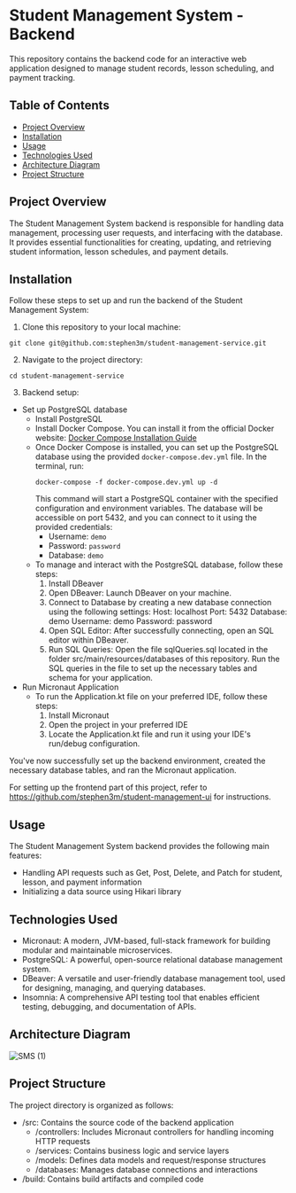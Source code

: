 # Student Management System - Backend

This repository contains the backend code for an interactive web application designed to manage student records, lesson scheduling, and payment tracking.

## Table of Contents

- [Project Overview](#project-overview)
- [Installation](#installation)
- [Usage](#usage)
- [Technologies Used](#technologies-used)
- [Architecture Diagram](#architecture-diagram)
- [Project Structure](#project-structure)

## Project Overview

The Student Management System backend is responsible for handling data management, processing user requests, and interfacing with the database. It provides essential functionalities for creating, updating, and retrieving student information, lesson schedules, and payment details.

## Installation

Follow these steps to set up and run the backend of the Student Management System:

1. Clone this repository to your local machine:

```
git clone git@github.com:stephen3m/student-management-service.git
```

2. Navigate to the project directory:

```
cd student-management-service
```

3. Backend setup:
* Set up PostgreSQL database
  * Install PostgreSQL
  * Install Docker Compose. You can install it from the official Docker website: [Docker Compose Installation Guide](https://docs.docker.com/compose/install/)
  * Once Docker Compose is installed, you can set up the PostgreSQL database using the provided `docker-compose.dev.yml` file. In the terminal, run:
    ```
    docker-compose -f docker-compose.dev.yml up -d
    ```
    This command will start a PostgreSQL container with the specified configuration and environment variables. The database will be accessible on 
    port 5432, and you can connect to it using the provided credentials:   
    - Username: `demo`
    - Password: `password`
    - Database: `demo`
  * To manage and interact with the PostgreSQL database, follow these steps:
    1. Install DBeaver
    2. Open DBeaver: Launch DBeaver on your machine.
    3. Connect to Database by creating a new database connection using the following settings:
       Host: localhost
       Port: 5432
       Database: demo
       Username: demo
       Password: password
    4. Open SQL Editor: After successfully connecting, open an SQL editor within DBeaver.
    5. Run SQL Queries: Open the file sqlQueries.sql located in the folder src/main/resources/databases of this repository. Run the SQL queries in 
       the file to set up the necessary tables and schema for your application.
* Run Micronaut Application
  * To run the Application.kt file on your preferred IDE, follow these steps:
    1. Install Micronaut
    2. Open the project in your preferred IDE
    3. Locate the Application.kt file and run it using your IDE's run/debug configuration.
       
You've now successfully set up the backend environment, created the necessary database tables, and ran the Micronaut application.

For setting up the frontend part of this project, refer to https://github.com/stephen3m/student-management-ui for instructions.

## Usage

The Student Management System backend provides the following main features:

* Handling API requests such as Get, Post, Delete, and Patch for student, lesson, and payment information
* Initializing a data source using Hikari library

## Technologies Used

* Micronaut: A modern, JVM-based, full-stack framework for building modular and maintainable microservices.
* PostgreSQL: A powerful, open-source relational database management system.
* DBeaver: A versatile and user-friendly database management tool, used for designing, managing, and querying databases.
* Insomnia: A comprehensive API testing tool that enables efficient testing, debugging, and documentation of APIs.

## Architecture Diagram
![SMS (1)](https://github.com/stephen3m/student-management-service/assets/96703864/4990057d-963f-4e09-a985-bfc67e114b63)

## Project Structure

The project directory is organized as follows:

* /src: Contains the source code of the backend application
  * /controllers: Includes Micronaut controllers for handling incoming HTTP requests
  * /services: Contains business logic and service layers
  * /models: Defines data models and request/response structures
  * /databases: Manages database connections and interactions
* /build: Contains build artifacts and compiled code

